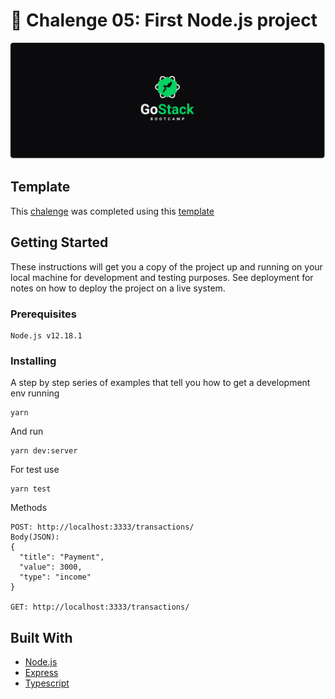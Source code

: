 # 🚀 Chalenge 05: First Node.js project

![Chalenge 05: First Node.js project](img/bg-goStack.png "Chalenge 05: First Node.js project")

## Template
This [chalenge](https://github.com/Rocketseat/bootcamp-gostack-desafios/tree/master/desafio-fundamentos-nodejs) was completed using this [template](https://github.com/Rocketseat/gostack-template-fundamentos-node)

## Getting Started

These instructions will get you a copy of the project up and running on your local machine for development and testing purposes. See deployment for notes on how to deploy the project on a live system.

### Prerequisites

```
Node.js v12.18.1
```

### Installing

A step by step series of examples that tell you how to get a development env running

```
yarn
```

And run

```
yarn dev:server
```

For test use
```
yarn test
```

Methods

```
POST: http://localhost:3333/transactions/
Body(JSON):
{
  "title": "Payment",
  "value": 3000,
  "type": "income"
}

GET: http://localhost:3333/transactions/
```


## Built With

* [Node.js](https://nodejs.org/en/)
* [Express](https://expressjs.com/)
* [Typescript](https://www.typescriptlang.org/)
